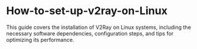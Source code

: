# How-to-set-up-v2ray-on-Linux
This guide covers the installation of V2Ray on Linux systems, including the necessary software dependencies, configuration steps, and tips for optimizing its performance. 
